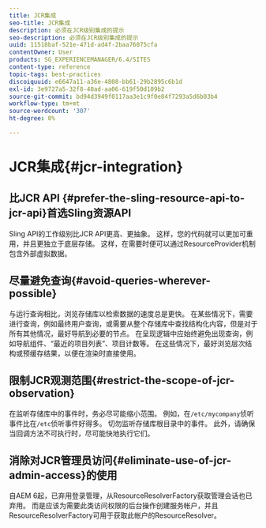 ```yaml
---
title: JCR集成
seo-title: JCR集成
description: 必须在JCR级别集成的提示
seo-description: 必须在JCR级别集成的提示
uuid: 11518baf-521e-471d-ad4f-2baa76075cfa
contentOwner: User
products: SG_EXPERIENCEMANAGER/6.4/SITES
content-type: reference
topic-tags: best-practices
discoiquuid: e6647a11-a36e-4808-bb61-29b2895c6b1d
exl-id: 3e9727a5-32f8-40ad-aa06-619f50d109b2
source-git-commit: bd94d3949f0117aa3e1c9f0e84f7293a5d6b03b4
workflow-type: tm+mt
source-wordcount: '307'
ht-degree: 0%

---
```


# JCR集成{#jcr-integration}

## 比JCR API {#prefer-the-sling-resource-api-to-jcr-api}首选Sling资源API

Sling API的工作级别比JCR API更高、更抽象。 这样，您的代码就可以更加可重用，并且更独立于底层存储。 这样，在需要时便可以通过ResourceProvider机制包含外部虚拟数据。

## 尽量避免查询{#avoid-queries-wherever-possible}

与运行查询相比，浏览存储库以检索数据的速度总是更快。 在某些情况下，需要进行查询，例如最终用户查询，或需要从整个存储库中查找结构化内容，但是对于所有其他情况，最好导航到必要的节点。 在呈现逻辑中应始终避免出现查询，例如导航组件、“最近的项目列表”、项目计数等。 在这些情况下，最好浏览层次结构或预缓存结果，以便在渲染时直接使用。

## 限制JCR观测范围{#restrict-the-scope-of-jcr-observation}

在监听存储库中的事件时，务必尽可能缩小范围。 例如，在`/etc/mycompany`侦听事件比在`/etc`侦听事件好得多。 切勿监听存储库根目录中的事件。 此外，请确保当回调方法不可执行时，尽可能快地执行它们。

## 消除对JCR管理员访问{#eliminate-use-of-jcr-admin-access}的使用

自AEM 6起，已弃用登录管理，从ResourceResolverFactory获取管理会话也已弃用。 而是应该为需要此类访问权限的后台操作创建服务帐户，并且ResourceResolverFactory可用于获取此帐户的ResourceResolver。
